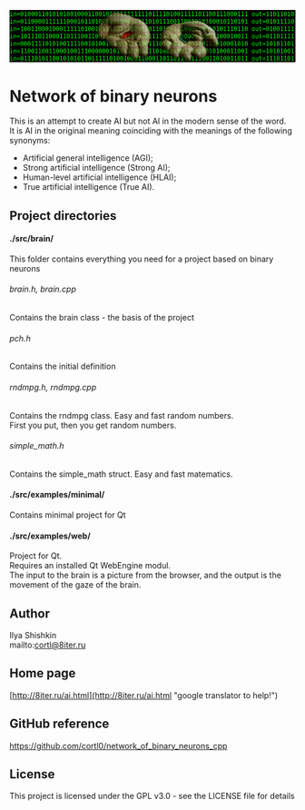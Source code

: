 ![](img.png)
# Network of binary neurons
This is an attempt to create AI but not AI in the modern sense of the word.  
It is AI in the original meaning coinciding with the meanings of the following synonyms:  
- Artificial general intelligence (AGI);  
- Strong artificial intelligence (Strong AI);  
- Human-level artificial intelligence (HLAI);  
- True artificial intelligence (True AI).

## Project directories
#### ./src/brain/
This folder contains everything you need for a project based on binary neurons

###### brain.h, brain.cpp
Contains the brain class - the basis of the project

###### pch.h
Contains the initial definition

###### rndmpg.h, rndmpg.cpp
Contains the rndmpg class. Easy and fast random numbers.  
First you put, then you get random numbers.

###### simple_math.h
Contains the simple_math struct. Easy and fast matematics.

#### ./src/examples/minimal/
Contains minimal project for Qt

#### ./src/examples/web/
Project for Qt.  
Requires an installed Qt WebEngine modul.  
The input to the brain is a picture from the browser, and the output is the movement of the gaze of the brain.

## Author
Ilya Shishkin  
mailto:cortl@8iter.ru

## Home page
[http://8iter.ru/ai.html](http://8iter.ru/ai.html "google translator to help!")

## GitHub reference
https://github.com/cortl0/network_of_binary_neurons_cpp

## License
This project is licensed under the GPL v3.0 - see the LICENSE file for details
